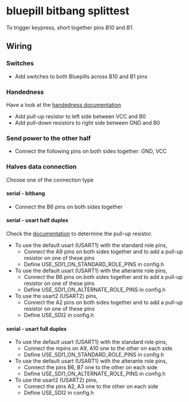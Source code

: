 # bluepill bitbang splittest

To trigger keypress, short together pins _B10_ and _B1_.

## Wiring

### Switches

-   Add switches to both Bluepills across B10 and B1 pins

### Handedness

Have a look at the [handedness documentation](ttps://docs.qmk.fm/#/feature_split_keyboard?id=setting-handedness)

-   Add pull-up resistor to left side between VCC and B0
-   Add pull-down resistors to right side between GND and B0

### Send power to the other half

-   Connect the following pins on both sides together: GND, VCC

### Halves data connection

Choose one of the connection type

#### serial - bitbang

-   Connect the B6 pins on both sides together

#### serial - usart half duplex

Check the [documentation](https://docs.qmk.fm/#/serial_driver?id=usart-half-duplex) to determine the pull-up resistor.

-   To use the default usart (USART1) with the standard role pins,
    -   Connect the A9 pins on both sides together and to add a pull-up resistor on one of these pins
    -   Define USE_SDI1_ON_STANDARD_ROLE_PINS in config.h
-   To use the default usart (USART1) with the alterante role pins,
    -   Connect the B6 pins on both sides together and to add a pull-up resistor on one of these pins
    -   Define USE_SDI1_ON_ALTERNATE_ROLE_PINS in config.h
-   To use the usart2 (USART2) pins,
    -   Connect the A2 pins on both sides together and to add a pull-up resistor on one of these pins
    -   Define USE_SDI2 in config.h

#### serial - usart full duplex

-   To use the default usart (USART1) with the standard role pins,
    -   Connect the mpins on A9, A10 one to the other on each side
    -   Define USE_SDI1_ON_STANDARD_ROLE_PINS in config.h
-   To use the default usart (USART1) with the alterante role pins,
    -   Connect the pins B6, B7 one to the other on each side
    -   Define USE_SDI1_ON_ALTERNATE_ROLE_PINS in config.h
-   To use the usart2 (USART2) pins,
    -   Connect the pins A2, A3 one to the other on each side
    -   Define USE_SDI2 in config.h
